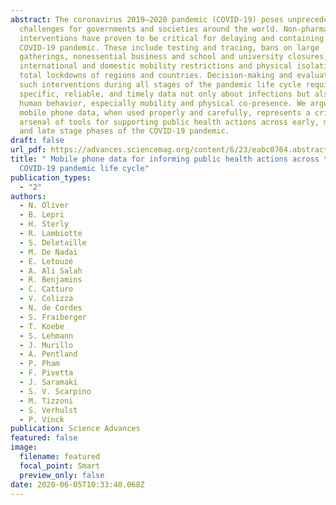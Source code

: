 ```yaml
---
abstract: The coronavirus 2019–2020 pandemic (COVID-19) poses unprecedented
  challenges for governments and societies around the world. Non-pharmaceutical
  interventions have proven to be critical for delaying and containing the
  COVID-19 pandemic. These include testing and tracing, bans on large
  gatherings, nonessential business and school and university closures,
  international and domestic mobility restrictions and physical isolation, and
  total lockdowns of regions and countries. Decision-making and evaluation or
  such interventions during all stages of the pandemic life cycle require
  specific, reliable, and timely data not only about infections but also about
  human behavior, especially mobility and physical co-presence. We argue that
  mobile phone data, when used properly and carefully, represents a critical
  arsenal of tools for supporting public health actions across early, middle,
  and late stage phases of the COVID-19 pandemic.
draft: false
url_pdf: https://advances.sciencemag.org/content/6/23/eabc0764.abstract
title: " Mobile phone data for informing public health actions across the
  COVID-19 pandemic life cycle"
publication_types:
  - "2"
authors:
  - N. Oliver
  - B. Lepri
  - H. Sterly
  - R. Lambiotte
  - S. Deletaille
  - M. De Nadai
  - E. Letouzé
  - A. Ali Salah
  - R. Benjamins
  - C. Catturo
  - V. Colizza
  - N. de Cordes
  - S. Fraiberger
  - T. Koebe
  - S. Lehmann
  - J. Murillo
  - A. Pentland
  - P. Pham
  - F. Pivetta
  - J. Saramaki
  - S. V. Scarpino
  - M. Tizzoni
  - S. Verhulst
  - P. Vinck
publication: Science Advances
featured: false
image:
  filename: featured
  focal_point: Smart
  preview_only: false
date: 2020-06-05T10:33:40.068Z
---
```

